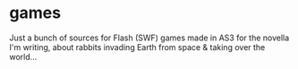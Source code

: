 # games
Just a bunch of sources for Flash (SWF) games made in AS3 for the novella I'm writing, about rabbits invading Earth from space &amp; taking over the world...
